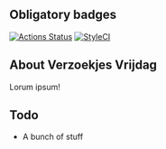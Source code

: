 ## Obligatory badges 
[![Actions Status](https://github.com/sandervankasteel/verzoekjesvrijdag/workflows/PHP%20Testing/badge.svg)](https://github.com/sandervankasteel/verzoekjesvrijdag/actions)
[![StyleCI](https://github.styleci.io/repos/7548986/shield)](https://github.styleci.io/repos/97956366)

## About Verzoekjes Vrijdag

Lorum ipsum!

## Todo
- A bunch of stuff
